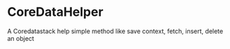 # CoreDataHelper

A Coredatastack help simple method like save context, fetch, insert, delete an object